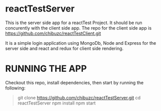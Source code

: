 # reactTestServer
This is the server side app for a reactTest Project.
It should be run concurently with the client side app.
The repo for the client side app is https://github.com/chibuzc/reactTestClient.git

It is a simple login application using MongoDb, Node and Express for the server side and react and redux for client side rendering.

# RUNNING THE APP
Checkout this repo, install dependencies, then start by running the following:

> git clone https://github.com/chibuzc/reactTestServer.git
> cd reactTestServer
> npm install
> npm start
